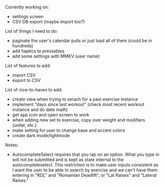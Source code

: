 Currently working on:
* settings screen
* CSV DB export (maybe import too?)

List of things I need to do:
* paginate the user's calendar pulls or just load all of them (could be in hundreds)
* add haptics to pressables
* add some settings with MMKV (user name)

List of features to add:
* import CSV
* export to CSV

List of nice-to-haves to add:
* create view when trying to serach for a past exercise instance
* implement "days since last workout" (check most recent workout instance and do date math)
* get app icon and open screen to work
* when adding new set to exercise, copy over weight and modifiers (unilat, etc.)
* make setting for user to change base and accent colors
* create dark mode/lightmode

Notes:
* AutocompleteSelect requires that you tap on an option. What you type in will not be submitted and is kept as state internal to the autocompleteselect. This restriction is to make user inputs consistent as I want the user to be able to search by exercise and we can't have them entering in "RDL" and "Romainian Deadlift", or "Lat Raises" and "Lateral Raises."